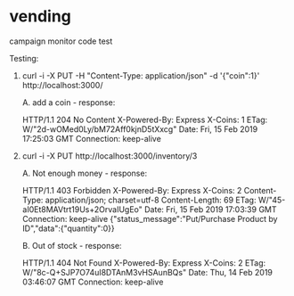 # vending
campaign monitor code test

Testing:

1. curl -i -X PUT -H "Content-Type: application/json" -d '{"coin":1}' http://localhost:3000/

    A. add a coin - response: 

    HTTP/1.1 204 No Content
    X-Powered-By: Express
    X-Coins: 1
    ETag: W/"2d-wOMed0Ly/bM72Aff0kjnD5tXxcg"
    Date: Fri, 15 Feb 2019 17:25:03 GMT
    Connection: keep-alive


2. curl -i -X PUT  http://localhost:3000/inventory/3

    A. Not enough money - response:

    HTTP/1.1 403 Forbidden
    X-Powered-By: Express
    X-Coins: 2
    Content-Type: application/json; charset=utf-8
    Content-Length: 69
    ETag: W/"45-aI0Et8MAVtrt19Us+2OrvaIUgEo"
    Date: Fri, 15 Feb 2019 17:03:39 GMT
    Connection: keep-alive
    {"status_message":"Put/Purchase Product by ID","data":{"quantity":0}}


    B. Out of stock - response:

    HTTP/1.1 404 Not Found
    X-Powered-By: Express
    X-Coins: 2
    ETag: W/"8c-Q+SJP7O74uI8DTAnM3vHSAunBQs"
    Date: Thu, 14 Feb 2019 03:46:07 GMT
    Connection: keep-alive

